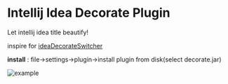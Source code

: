 # Intellij Idea Decorate Plugin

Let intellij idea title beautify!

inspire for [ideaDecorateSwitcher](https://github.com/vkatz/ideaDecorateSwitcher)

**install** : file->settings->plugin->install plugin from disk(select decorate.jar) 

![example](https://raw.githubusercontent.com/cweijan/decorate/master/example.png)

